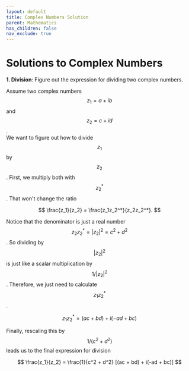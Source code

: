 ```yaml
---
layout: default
title: Complex Numbers Solution
parent: Mathematics
has_children: false
nav_exclude: true
---
```


# Solutions to Complex Numbers

**1. Division**: Figure out the expression for dividing two complex numbers.  

Assume two complex numbers $$z_1 = a + ib$$ and $$z_2 = c + id$$.  
We want to figure out how to divide $$z_1$$ by $$z_2$$. 
First, we multiply both with $$z_2^*$$. 
That won't change the ratio

$$
\frac{z_1}{z_2} = \frac{z_1z_2^*}{z_2z_2^*}. 
$$

Notice that the denominator is just a real number $$z_2z_2^* = |z_2|^2 = c^2 + d^2$$. 
So dividing by $$|z_2|^2$$ is just like a scalar multiplication by $$1/|z_2|^2$$. 
Therefore, we just need to calculate $$z_1z_2^*$$. 

$$
z_1z_2^* = (ac + bd) + i(-ad + bc)
$$

Finally, rescaling this by $$1/(c^2 + d^2)$$ leads us to the final expression for division 

$$
\frac{z_1}{z_2} = \frac{1}{c^2 + d^2} [(ac + bd) + i(-ad + bc)]
$$

